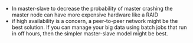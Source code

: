 - In master-slave to decrease the probability of master crashing the master node can have more expensive hardware like a RAID
-  if high availability is a concern, a peer-to-peer network might be the best solution. If you can manage your big data using batch jobs that run in off hours, then the simpler master-slave model might be best.
